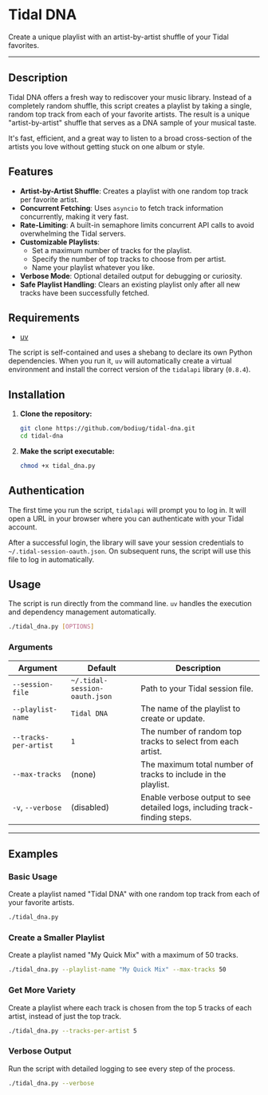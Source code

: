 # Tidal DNA

Create a unique playlist with an artist-by-artist shuffle of your Tidal favorites.

---

## Description

Tidal DNA offers a fresh way to rediscover your music library. Instead of a completely random shuffle, this script creates a playlist by taking a single, random top track from each of your favorite artists. The result is a unique "artist-by-artist" shuffle that serves as a DNA sample of your musical taste.

It's fast, efficient, and a great way to listen to a broad cross-section of the artists you love without getting stuck on one album or style.

## Features

-   **Artist-by-Artist Shuffle**: Creates a playlist with one random top track per favorite artist.
-   **Concurrent Fetching**: Uses `asyncio` to fetch track information concurrently, making it very fast.
-   **Rate-Limiting**: A built-in semaphore limits concurrent API calls to avoid overwhelming the Tidal servers.
-   **Customizable Playlists**:
    -   Set a maximum number of tracks for the playlist.
    -   Specify the number of top tracks to choose from per artist.
    -   Name your playlist whatever you like.
-   **Verbose Mode**: Optional detailed output for debugging or curiosity.
-   **Safe Playlist Handling**: Clears an existing playlist only after all new tracks have been successfully fetched.

## Requirements

-   [uv](https://github.com/astral-sh/uv)

The script is self-contained and uses a shebang to declare its own Python dependencies. When you run it, `uv` will automatically create a virtual environment and install the correct version of the `tidalapi` library (`0.8.4`).

## Installation

1.  **Clone the repository:**
    ```bash
    git clone https://github.com/bodiug/tidal-dna.git
    cd tidal-dna
    ```

2.  **Make the script executable:**
    ```bash
    chmod +x tidal_dna.py
    ```

## Authentication

The first time you run the script, `tidalapi` will prompt you to log in. It will open a URL in your browser where you can authenticate with your Tidal account.

After a successful login, the library will save your session credentials to `~/.tidal-session-oauth.json`. On subsequent runs, the script will use this file to log in automatically.

## Usage

The script is run directly from the command line. `uv` handles the execution and dependency management automatically.

```bash
./tidal_dna.py [OPTIONS]
```

### Arguments

| Argument              | Default       | Description                                                               |
| --------------------- | ------------- | ------------------------------------------------------------------------- |
| `--session-file`      | `~/.tidal-session-oauth.json` | Path to your Tidal session file.                                          |
| `--playlist-name`     | `Tidal DNA`   | The name of the playlist to create or update.                             |
| `--tracks-per-artist` | `1`           | The number of random top tracks to select from each artist.               |
| `--max-tracks`        | (none)        | The maximum total number of tracks to include in the playlist.            |
| `-v`, `--verbose`     | (disabled)    | Enable verbose output to see detailed logs, including track-finding steps.|

---

## Examples

### Basic Usage

Create a playlist named "Tidal DNA" with one random top track from each of your favorite artists.

```bash
./tidal_dna.py
```

### Create a Smaller Playlist

Create a playlist named "My Quick Mix" with a maximum of 50 tracks.

```bash
./tidal_dna.py --playlist-name "My Quick Mix" --max-tracks 50
```

### Get More Variety

Create a playlist where each track is chosen from the top 5 tracks of each artist, instead of just the top track.

```bash
./tidal_dna.py --tracks-per-artist 5
```

### Verbose Output

Run the script with detailed logging to see every step of the process.

```bash
./tidal_dna.py --verbose
```
